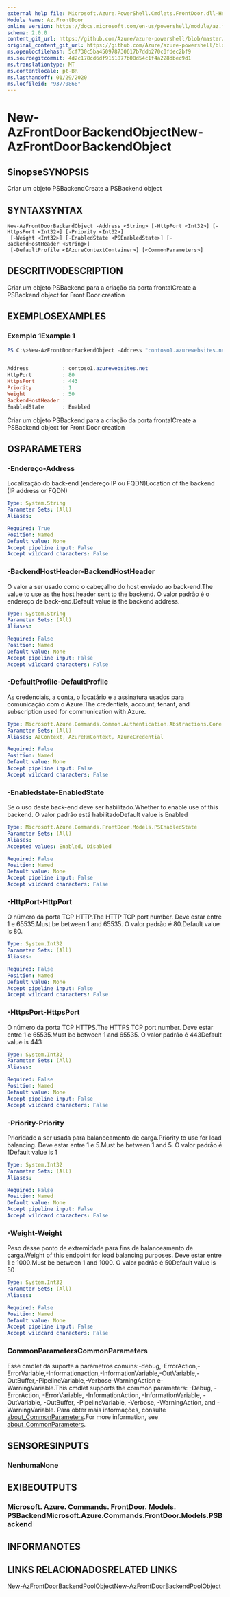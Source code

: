 ```yaml
---
external help file: Microsoft.Azure.PowerShell.Cmdlets.FrontDoor.dll-Help.xml
Module Name: Az.FrontDoor
online version: https://docs.microsoft.com/en-us/powershell/module/az.frontdoor/new-azfrontdoorbackendobject
schema: 2.0.0
content_git_url: https://github.com/Azure/azure-powershell/blob/master/src/FrontDoor/FrontDoor/help/New-AzFrontDoorBackendObject.md
original_content_git_url: https://github.com/Azure/azure-powershell/blob/master/src/FrontDoor/FrontDoor/help/New-AzFrontDoorBackendObject.md
ms.openlocfilehash: 5cf730c5ba450978730617b7ddb270c0fdec2bf9
ms.sourcegitcommit: 4d2c178cd6df9151877b08d54c1f4a228dbec9d1
ms.translationtype: MT
ms.contentlocale: pt-BR
ms.lasthandoff: 01/29/2020
ms.locfileid: "93770868"
---
```

# <span data-ttu-id="54149-101">New-AzFrontDoorBackendObject</span><span class="sxs-lookup"><span data-stu-id="54149-101">New-AzFrontDoorBackendObject</span></span>

## <span data-ttu-id="54149-102">Sinopse</span><span class="sxs-lookup"><span data-stu-id="54149-102">SYNOPSIS</span></span>
<span data-ttu-id="54149-103">Criar um objeto PSBackend</span><span class="sxs-lookup"><span data-stu-id="54149-103">Create a PSBackend object</span></span>

## <span data-ttu-id="54149-104">SYNTAX</span><span class="sxs-lookup"><span data-stu-id="54149-104">SYNTAX</span></span>

```
New-AzFrontDoorBackendObject -Address <String> [-HttpPort <Int32>] [-HttpsPort <Int32>] [-Priority <Int32>]
 [-Weight <Int32>] [-EnabledState <PSEnabledState>] [-BackendHostHeader <String>]
 [-DefaultProfile <IAzureContextContainer>] [<CommonParameters>]
```

## <span data-ttu-id="54149-105">DESCRITIVO</span><span class="sxs-lookup"><span data-stu-id="54149-105">DESCRIPTION</span></span>
<span data-ttu-id="54149-106">Criar um objeto PSBackend para a criação da porta frontal</span><span class="sxs-lookup"><span data-stu-id="54149-106">Create a PSBackend object for Front Door creation</span></span>

## <span data-ttu-id="54149-107">EXEMPLOS</span><span class="sxs-lookup"><span data-stu-id="54149-107">EXAMPLES</span></span>

### <span data-ttu-id="54149-108">Exemplo 1</span><span class="sxs-lookup"><span data-stu-id="54149-108">Example 1</span></span>
```powershell
PS C:\>New-AzFrontDoorBackendObject -Address "contoso1.azurewebsites.net"


Address           : contoso1.azurewebsites.net
HttpPort          : 80
HttpsPort         : 443
Priority          : 1
Weight            : 50
BackendHostHeader :
EnabledState      : Enabled
```

<span data-ttu-id="54149-109">Criar um objeto PSBackend para a criação da porta frontal</span><span class="sxs-lookup"><span data-stu-id="54149-109">Create a PSBackend object for Front Door creation</span></span>

## <span data-ttu-id="54149-110">OS</span><span class="sxs-lookup"><span data-stu-id="54149-110">PARAMETERS</span></span>

### <span data-ttu-id="54149-111">-Endereço</span><span class="sxs-lookup"><span data-stu-id="54149-111">-Address</span></span>
<span data-ttu-id="54149-112">Localização do back-end (endereço IP ou FQDN)</span><span class="sxs-lookup"><span data-stu-id="54149-112">Location of the backend (IP address or FQDN)</span></span>

```yaml
Type: System.String
Parameter Sets: (All)
Aliases:

Required: True
Position: Named
Default value: None
Accept pipeline input: False
Accept wildcard characters: False
```

### <span data-ttu-id="54149-113">-BackendHostHeader</span><span class="sxs-lookup"><span data-stu-id="54149-113">-BackendHostHeader</span></span>
<span data-ttu-id="54149-114">O valor a ser usado como o cabeçalho do host enviado ao back-end.</span><span class="sxs-lookup"><span data-stu-id="54149-114">The value to use as the host header sent to the backend.</span></span> <span data-ttu-id="54149-115">O valor padrão é o endereço de back-end.</span><span class="sxs-lookup"><span data-stu-id="54149-115">Default value is the backend address.</span></span>

```yaml
Type: System.String
Parameter Sets: (All)
Aliases:

Required: False
Position: Named
Default value: None
Accept pipeline input: False
Accept wildcard characters: False
```

### <span data-ttu-id="54149-116">-DefaultProfile</span><span class="sxs-lookup"><span data-stu-id="54149-116">-DefaultProfile</span></span>
<span data-ttu-id="54149-117">As credenciais, a conta, o locatário e a assinatura usados para comunicação com o Azure.</span><span class="sxs-lookup"><span data-stu-id="54149-117">The credentials, account, tenant, and subscription used for communication with Azure.</span></span>

```yaml
Type: Microsoft.Azure.Commands.Common.Authentication.Abstractions.Core.IAzureContextContainer
Parameter Sets: (All)
Aliases: AzContext, AzureRmContext, AzureCredential

Required: False
Position: Named
Default value: None
Accept pipeline input: False
Accept wildcard characters: False
```

### <span data-ttu-id="54149-118">-Enabledstate</span><span class="sxs-lookup"><span data-stu-id="54149-118">-EnabledState</span></span>
<span data-ttu-id="54149-119">Se o uso deste back-end deve ser habilitado.</span><span class="sxs-lookup"><span data-stu-id="54149-119">Whether to enable use of this backend.</span></span> <span data-ttu-id="54149-120">O valor padrão está habilitado</span><span class="sxs-lookup"><span data-stu-id="54149-120">Default value is Enabled</span></span>

```yaml
Type: Microsoft.Azure.Commands.FrontDoor.Models.PSEnabledState
Parameter Sets: (All)
Aliases:
Accepted values: Enabled, Disabled

Required: False
Position: Named
Default value: None
Accept pipeline input: False
Accept wildcard characters: False
```

### <span data-ttu-id="54149-121">-HttpPort</span><span class="sxs-lookup"><span data-stu-id="54149-121">-HttpPort</span></span>
<span data-ttu-id="54149-122">O número da porta TCP HTTP.</span><span class="sxs-lookup"><span data-stu-id="54149-122">The HTTP TCP port number.</span></span>
<span data-ttu-id="54149-123">Deve estar entre 1 e 65535.</span><span class="sxs-lookup"><span data-stu-id="54149-123">Must be between 1 and 65535.</span></span>
<span data-ttu-id="54149-124">O valor padrão é 80.</span><span class="sxs-lookup"><span data-stu-id="54149-124">Default value is 80.</span></span>

```yaml
Type: System.Int32
Parameter Sets: (All)
Aliases:

Required: False
Position: Named
Default value: None
Accept pipeline input: False
Accept wildcard characters: False
```

### <span data-ttu-id="54149-125">-HttpsPort</span><span class="sxs-lookup"><span data-stu-id="54149-125">-HttpsPort</span></span>
<span data-ttu-id="54149-126">O número da porta TCP HTTPS.</span><span class="sxs-lookup"><span data-stu-id="54149-126">The HTTPS TCP port number.</span></span>
<span data-ttu-id="54149-127">Deve estar entre 1 e 65535.</span><span class="sxs-lookup"><span data-stu-id="54149-127">Must be between 1 and 65535.</span></span>
<span data-ttu-id="54149-128">O valor padrão é 443</span><span class="sxs-lookup"><span data-stu-id="54149-128">Default value is 443</span></span>

```yaml
Type: System.Int32
Parameter Sets: (All)
Aliases:

Required: False
Position: Named
Default value: None
Accept pipeline input: False
Accept wildcard characters: False
```

### <span data-ttu-id="54149-129">-Priority</span><span class="sxs-lookup"><span data-stu-id="54149-129">-Priority</span></span>
<span data-ttu-id="54149-130">Prioridade a ser usada para balanceamento de carga.</span><span class="sxs-lookup"><span data-stu-id="54149-130">Priority to use for load balancing.</span></span>
<span data-ttu-id="54149-131">Deve estar entre 1 e 5.</span><span class="sxs-lookup"><span data-stu-id="54149-131">Must be between 1 and 5.</span></span>
<span data-ttu-id="54149-132">O valor padrão é 1</span><span class="sxs-lookup"><span data-stu-id="54149-132">Default value is 1</span></span>

```yaml
Type: System.Int32
Parameter Sets: (All)
Aliases:

Required: False
Position: Named
Default value: None
Accept pipeline input: False
Accept wildcard characters: False
```

### <span data-ttu-id="54149-133">-Weight</span><span class="sxs-lookup"><span data-stu-id="54149-133">-Weight</span></span>
<span data-ttu-id="54149-134">Peso desse ponto de extremidade para fins de balanceamento de carga.</span><span class="sxs-lookup"><span data-stu-id="54149-134">Weight of this endpoint for load balancing purposes.</span></span>
<span data-ttu-id="54149-135">Deve estar entre 1 e 1000.</span><span class="sxs-lookup"><span data-stu-id="54149-135">Must be between 1 and 1000.</span></span>
<span data-ttu-id="54149-136">O valor padrão é 50</span><span class="sxs-lookup"><span data-stu-id="54149-136">Default value is 50</span></span>

```yaml
Type: System.Int32
Parameter Sets: (All)
Aliases:

Required: False
Position: Named
Default value: None
Accept pipeline input: False
Accept wildcard characters: False
```

### <span data-ttu-id="54149-137">CommonParameters</span><span class="sxs-lookup"><span data-stu-id="54149-137">CommonParameters</span></span>
<span data-ttu-id="54149-138">Esse cmdlet dá suporte a parâmetros comuns:-debug,-ErrorAction,-ErrorVariable,-Informationaction,-InformationVariable,-OutVariable,-OutBuffer,-PipelineVariable,-Verbose-WarningAction e-WarningVariable.</span><span class="sxs-lookup"><span data-stu-id="54149-138">This cmdlet supports the common parameters: -Debug, -ErrorAction, -ErrorVariable, -InformationAction, -InformationVariable, -OutVariable, -OutBuffer, -PipelineVariable, -Verbose, -WarningAction, and -WarningVariable.</span></span> <span data-ttu-id="54149-139">Para obter mais informações, consulte [about_CommonParameters](https://go.microsoft.com/fwlink/?LinkID=113216).</span><span class="sxs-lookup"><span data-stu-id="54149-139">For more information, see [about_CommonParameters](https://go.microsoft.com/fwlink/?LinkID=113216).</span></span>

## <span data-ttu-id="54149-140">SENSORES</span><span class="sxs-lookup"><span data-stu-id="54149-140">INPUTS</span></span>

### <span data-ttu-id="54149-141">Nenhuma</span><span class="sxs-lookup"><span data-stu-id="54149-141">None</span></span>

## <span data-ttu-id="54149-142">EXIBE</span><span class="sxs-lookup"><span data-stu-id="54149-142">OUTPUTS</span></span>

### <span data-ttu-id="54149-143">Microsoft. Azure. Commands. FrontDoor. Models. PSBackend</span><span class="sxs-lookup"><span data-stu-id="54149-143">Microsoft.Azure.Commands.FrontDoor.Models.PSBackend</span></span>

## <span data-ttu-id="54149-144">INFORMA</span><span class="sxs-lookup"><span data-stu-id="54149-144">NOTES</span></span>

## <span data-ttu-id="54149-145">LINKS RELACIONADOS</span><span class="sxs-lookup"><span data-stu-id="54149-145">RELATED LINKS</span></span>

[<span data-ttu-id="54149-146">New-AzFrontDoorBackendPoolObject</span><span class="sxs-lookup"><span data-stu-id="54149-146">New-AzFrontDoorBackendPoolObject</span></span>](./New-AzFrontDoorBackendPoolObject.md)

